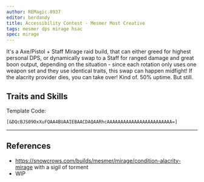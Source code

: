 ```yaml
---
author: REMagic.8937
editor: berdandy
title: Accessibility Contest - Mesmer Most Creative
tags: mesmer dps mirage hsac
spec: mirage
---
```


It's a Axe/Pistol + Staff Mirage raid build, that can either greed for highest personal DPS, or dynamically swap to a Staff for ranged damage and great boon output, depending on the situation - since each rotation only uses one weapon set and they use identical traits, this swap can happen midfight!
If the alacrity provider dies, you can take over! Kind of. 50% uptime. But still.

## Traits and Skills

Template Code:

`[&DQcBJS09OxXuFQAA4BUAAIEBAACDAQAARhcAAAAAAAAAAAAAAAAAAAAAAAA=]`

---

<div
  data-armory-embed='skills'
  data-armory-ids='40200,41065,10232,10234,45449'
>
</div>
<div
  data-armory-embed='specializations'
  data-armory-ids='1,45,59'
  data-armory-1-traits='701,1889,1950'
  data-armory-45-traits='670,669,1687'
  data-armory-59-traits='2141,2178,2070'
>
</div>
<script async src='https://unpkg.com/armory-embeds@^0.x.x/armory-embeds.js'></script>



## References

- https://snowcrows.com/builds/mesmer/mirage/condition-alacrity-mirage with a sigil of torment
- WIP
